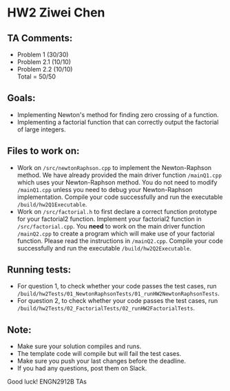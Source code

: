# HW2 Ziwei Chen

## TA Comments:
* Problem 1 (30/30)
* Problem 2.1 (10/10)
* Problem 2.2 (10/10)\
Total = 50/50

## Goals:
* Implementing Newton's method for finding zero crossing of a function.
* Implementing a factorial function that can correctly output the factorial of large integers.
    
## Files to work on:
* Work on `/src/newtonRaphson.cpp` to implement the Newton-Raphson method. We have already provided the main driver function `/mainQ1.cpp` which uses your Newton-Raphson method. You do not need to modify `/mainQ1.cpp` unless you need to debug your Newton-Raphson implementation. Compile your code successfully and run the executable `/build/hw2Q1Executable`. 
* Work on `/src/factorial.h` to first declare a correct function prototype for your factorial2 function. Implement your factorial2 function in `/src/factorial.cpp`. You **need** to work on the main driver function `/mainQ2.cpp` to create a program which will make use of your factorial function. Please read the instructions in `/mainQ2.cpp`. Compile your code successfully and run the executable `/build/hw2Q2Executable`. 

## Running tests:
* For question 1, to check whether your code passes the test cases, run `/build/hw2Tests/01_NewtonRaphsonTests/01_runHW2NewtonRaphsonTests`.
* For question 2, to check whether your code passes the test cases, run `/build/hw2Tests/02_FactorialTests/02_runHW2FactorialTests`.

## Note:
* Make sure your solution compiles and runs.
* The template code will compile but will fail the test cases.
* Make sure you push your last changes before the deadline.
* If you had any questions, post them on Slack.

Good luck!
ENGN2912B TAs
